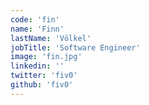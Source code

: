```yaml
---
code: 'fin'
name: 'Finn'
lastName: 'Völkel'
jobTitle: 'Software Engineer'
image: 'fin.jpg'
linkedin: ''
twitter: 'fiv0'
github: 'fiv0'
---
```

